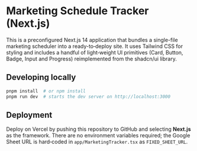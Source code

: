 # Marketing Schedule Tracker (Next.js)

This is a preconfigured Next.js 14 application that bundles a single-file marketing scheduler into a ready-to‑deploy site. It uses Tailwind CSS for styling and includes a handful of light‑weight UI primitives (Card, Button, Badge, Input and Progress) reimplemented from the shadcn/ui library.

## Developing locally

```bash
pnpm install  # or npm install
pnpm run dev  # starts the dev server on http://localhost:3000
```

## Deployment

Deploy on Vercel by pushing this repository to GitHub and selecting **Next.js** as the framework. There are no environment variables required; the Google Sheet URL is hard‑coded in `app/MarketingTracker.tsx` as `FIXED_SHEET_URL`.

